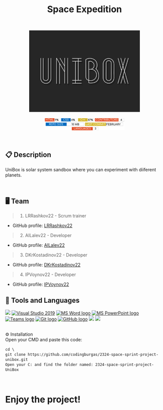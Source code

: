 <h1 align="center">Space Expedition</h1>
<br>
<p align="center">
  <img width="70%" src="./website/photos/logo_readme.png"/>
  <br>
  <br>
  <img width="50%" src="./website/photos/readme-info.png"/>
</p>
<br>

## 📋 Description
<p align="start">
UniBox is solar system sandbox where you can experiment with diiferent planets.
</p>
<br>

## 🖥 Team

>  1. LRRashkov22 - Scrum trainer    
   - GitHub profile: [LRRashkov22](https://github.com/luchezar123)    
 
> 2. AILalev22 - Developer 
   - GitHub profile: [AILalev22](https://github.com/AILalev22)    

> 3. DKrKostadinov22 - Developer   
   - GitHub profile: [DKrKostadinov22](https://github.com/DKrKostadinov22)

> 4. IPVoynov22 - Developer   
   - GitHub profile: [IPVoynov22](https://github.com/IPVoynov22)

    

## 🔨 Tools and Languages 
   <p align="left"> 
    <a href="https://code.visualstudio.com/"><img src="https://img.icons8.com/color/48/000000/c-plus-plus-logo.png"/></a>
    <a href="https://www.figma.com/"><img src="https://img.icons8.com/fluency/48/000000/visual-studio.png"alt="Visual Studio 2019"/></a>
   <a href="https://www.microsoft.com/en-ww/microsoft-365/word"><img src="https://img.icons8.com/fluency/48/000000/microsoft-word-2019.png" alt="MS Word logo" width=48px/></a>
    <a href="https://www.microsoft.com/en-us/microsoft-365/powerpoint"><img src="https://img.icons8.com/fluency/48/000000/microsoft-powerpoint-2019.png" alt="MS PowerPoint logo" width=48px />
    <a href="https://www.microsoft.com/bg-bg/microsoft-teams/log-in"><img src="https://admin.kuleuven.be/icts/services/teams/images/Teamslogo/image" alt="Teams logo" width=54px></a>
    <a href="https://git-scm.com/"><img src="https://avatars.githubusercontent.com/u/18133?s=200&v=4" alt="Git logo" width=48px></a>
    <a href="https://github.com/"><img src="https://developer.sas.com/github-resources/_jcr_content/par/styledcontainer_480618029/par/image.img.png/1558449533927.png" alt="GitHub logo" width=48px></a>
    <a href="https://www.figma.com/"><img src="https://img.icons8.com/fluency/48/null/figma.png"/></a>
     <a href="https://github.com/"><img src="https://upload.wikimedia.org/wikipedia/commons/f/f4/Raylib_logo.png" width=48px></a>
  </p> 
<br>
⚙️ Installation 
<br>
Open your CMD and paste this code:
 
````
cd \
git clone https://github.com/codingburgas/2324-space-sprint-project-unibox.git
Open your C: and find the folder named: 2324-space-sprint-project-UniBox
````

<br>

<h1>Enjoy the project!</h1>
